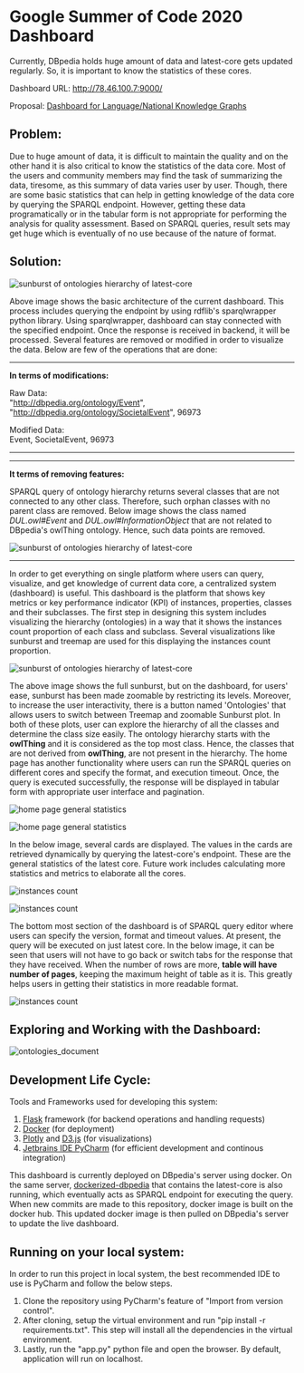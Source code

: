 # Google Summer of Code 2020 Dashboard

Currently, DBpedia holds huge amount of data and latest-core gets updated regularly.
So, it is important to know the statistics of these cores.

Dashboard URL: http://78.46.100.7:9000/

Proposal: [Dashboard for Language/National Knowledge Graphs](https://drive.google.com/file/d/128tpjrR60Ag13qLKgz0j4Daq703fnofD/view?usp=sharing)

## Problem:
Due to huge amount of data, it is difficult to maintain the quality and on the other hand it is also critical to know the statistics of the data core. Most of the users and community members may find the task of summarizing the data, tiresome, as this summary of data varies user by user. Though, there are some basic statistics that can help in getting knowledge of the data core by querying the SPARQL endpoint. However, getting these data programatically or in the tabular form is not appropriate for performing the analysis for quality assessment. Based on SPARQL queries, result sets may get huge which is eventually of no use because of the nature of format.

## Solution:

![sunburst of ontologies hierarchy of latest-core](https://github.com/dbpedia/gsoc-2020-dashboard/blob/master/wiki/architecture.png)

Above image shows the basic architecture of the current dashboard. This process includes querying the endpoint by using rdflib's sparqlwrapper python library. Using sparqlwrapper, dashboard can stay connected with the specified endpoint. Once the response is received in backend, it will be processed. Several features are removed or modified in order to visualize the data. Below are few of the operations that are done:

***
**In terms of modifications:**

Raw Data:<br/>
"http://dbpedia.org/ontology/Event", "http://dbpedia.org/ontology/SocietalEvent", 96973

Modified Data:<br/>
Event, SocietalEvent, 96973
***

***
**It terms of removing features:**

SPARQL query of ontology hierarchy returns several classes that are not connected to any other class. Therefore, such orphan classes with no parent class are removed. Below image shows the class named *DUL.owl#Event* and *DUL.owl#InformationObject* that are not related to DBpedia's owlThing ontology. Hence, such data points are removed.

![sunburst of ontologies hierarchy of latest-core](https://github.com/dbpedia/gsoc-2020-dashboard/blob/master/wiki/orphanclass.png)
***

In order to get everything on single platform where users can query, visualize, and get knowledge of current data core, a centralized system (dashboard) is useful. This dashboard is the platform that shows key metrics or key performance indicator (KPI) of instances, properties, classes and their subclasses. The first step in designing this system includes visualizing the hierarchy (ontologies) in a way that it shows the instances count proportion of each class and subclass. Several visualizations like sunburst and treemap are used for this displaying the instances count proportion.

![sunburst of ontologies hierarchy of latest-core](https://github.com/dbpedia/gsoc-2020-dashboard/blob/master/wiki/sunburst.png)

The above image shows the full sunburst, but on the dashboard, for users' ease, sunburst has been made zoomable by restricting its levels. Moreover, to increase the user interactivity, there is a button named 'Ontologies' that allows users to switch between Treemap and zoomable Sunburst plot. In both of these plots, user can explore the hierarchy of all the classes and determine the class size easily. The ontology hierarchy starts with the **owlThing** and it is considered as the top most class. Hence, the classes that are not derived from **owlThing**, are not present in the hierarchy. The home page has another functionality where users can run the SPARQL queries on different cores and specify the format, and execution timeout. Once, the query is executed successfully, the response will be displayed in tabular form with appropriate user interface and pagination.

![home page general statistics](https://raw.githubusercontent.com/dbpedia/gsoc-2020-dashboard/master/wiki/homepageplots_2.png)

![home page general statistics](https://raw.githubusercontent.com/dbpedia/gsoc-2020-dashboard/master/wiki/homepageplots_1.png)

In the below image, several cards are displayed. The values in the cards are retrieved dynamically by querying the latest-core's endpoint. These are the general statistics of the latest core. Future work includes calculating more statistics and metrics to elaborate all the cores.

![instances count](https://raw.githubusercontent.com/dbpedia/gsoc-2020-dashboard/master/wiki/general_stats_1.png)

![instances count](https://raw.githubusercontent.com/dbpedia/gsoc-2020-dashboard/master/wiki/general_stats_2.png)

The bottom most section of the dashboard is of SPARQL query editor where users can specify the version, format and timeout values. At present, the query will be executed on just latest core. In the below image, it can be seen that users will not have to go back or switch tabs for the response that they have received. When the number of rows are more, **table will have number of pages**, keeping the maximum height of table as it is. This greatly helps users in getting their statistics in more readable format.

![instances count](https://raw.githubusercontent.com/dbpedia/gsoc-2020-dashboard/master/wiki/table.png)

## Exploring and Working with the Dashboard:

![ontologies_document](https://raw.githubusercontent.com/dbpedia/gsoc-2020-dashboard/master/wiki/ontologies_1.png)

## Development Life Cycle:
Tools and Frameworks used for developing this system:
1) [Flask](https://flask.palletsprojects.com/en/1.1.x/) framework (for backend operations and handling requests)
2) [Docker](https://www.docker.com/) (for deployment)
3) [Plotly](https://plotly.com/) and [D3.js](https://d3js.org/) (for visualizations)
4) [Jetbrains IDE PyCharm](https://www.jetbrains.com/pycharm/) (for efficient development and continous integration)

This dashboard is currently deployed on DBpedia's server using docker. On the same server, [dockerized-dbpedia](https://github.com/dbpedia/Dockerized-DBpedia) that contains the latest-core is also running, which eventually acts as SPARQL endpoint for executing the query. When new commits are made to this repository, docker image is built on the docker hub. This updated docker image is then pulled on DBpedia's server to update the live dashboard.

## Running on your local system:

In order to run this project in local system, the best recommended IDE to use is PyCharm and follow the below steps.
1) Clone the repository using PyCharm's feature of "Import from version control".
2) After cloning, setup the virtual environment and run "pip install -r requirements.txt". This step will install all the dependencies in the virtual environment.
3) Lastly, run the "app.py" python file and open the browser. By default, application will run on localhost.
